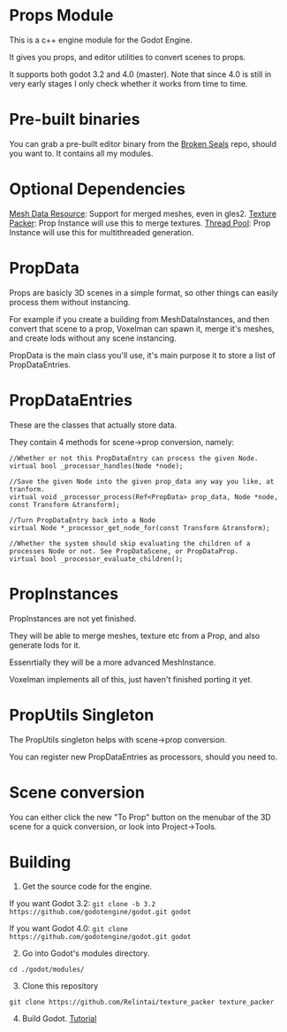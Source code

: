 # Props Module

This is a c++ engine module for the Godot Engine.

It gives you props, and editor utilities to convert scenes to props.

It supports both godot 3.2 and 4.0 (master). Note that since 4.0 is still in very early stages I only 
check whether it works from time to time.

# Pre-built binaries

You can grab a pre-built editor binary from the [Broken Seals](https://github.com/Relintai/broken_seals/releases) 
repo, should you want to. It contains all my modules.

# Optional Dependencies

[Mesh Data Resource](https://github.com/Relintai/mesh_data_resource): Support for merged meshes, even in gles2.
[Texture Packer](https://github.com/Relintai/texture_packer): Prop Instance will use this to merge textures.
[Thread Pool](https://github.com/Relintai/thread_pool): Prop Instance will use this for multithreaded generation.

# PropData

Props are basicly 3D scenes in a simple format, so other things can easily process them without instancing.

For example if you create a building from MeshDataInstances, and then convert that scene to a prop, Voxelman 
can spawn it, merge it's meshes, and create lods without any scene instancing.

PropData is the main class you'll use, it's main purpose it to store a list of PropDataEntries.

# PropDataEntries

These are the classes that actually store data.

They contain 4 methods for scene->prop conversion, namely:

```
//Whether or not this PropDataEntry can process the given Node.
virtual bool _processor_handles(Node *node);

//Save the given Node into the given prop_data any way you like, at tranform.
virtual void _processor_process(Ref<PropData> prop_data, Node *node, const Transform &transform);

//Turn PropDataEntry back into a Node
virtual Node *_processor_get_node_for(const Transform &transform);

//Whether the system should skip evaluating the children of a processes Node or not. See PropDataScene, or PropDataProp.
virtual bool _processor_evaluate_children();
```

# PropInstances

PropInstances are not yet finished.

They will be able to merge meshes, texture etc from a Prop, and also generate lods for it.

Essenrtially they will be a more advanced MeshInstance.

Voxelman implements all of this, just haven't finished porting it yet.

# PropUtils Singleton

The PropUtils singleton helps with scene->prop conversion.

You can register new PropDataEntries as processors, should you need to.

# Scene conversion

You can either click the new "To Prop" button on the menubar of the 3D scene for a quick conversion, 
or look into Project->Tools.

# Building

1. Get the source code for the engine.

If you want Godot 3.2:
```git clone -b 3.2 https://github.com/godotengine/godot.git godot```

If you want Godot 4.0:
```git clone https://github.com/godotengine/godot.git godot```


2. Go into Godot's modules directory.

```
cd ./godot/modules/
```

3. Clone this repository

```
git clone https://github.com/Relintai/texture_packer texture_packer
```

4. Build Godot. [Tutorial](https://docs.godotengine.org/en/latest/development/compiling/index.html)


